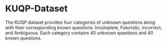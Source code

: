 # KUQP-Dataset

The KUQP dataset provides four categories of unknown questions along with their corresponding known questions: Incomplete, Futuristic, Incorrect, and Ambiguous. Each category contains 40 unknown questions and 40 known questions.

